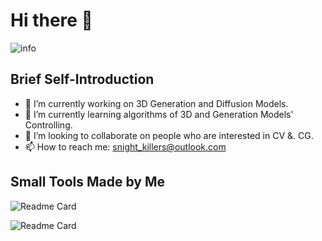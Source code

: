 # Hi there 👋

![info](https://github-readme-stats.vercel.app/api?username=night-killer&show_icons=true&count_private=true&hide=prs&theme=default_repocard)

## Brief Self-Introduction

- 🔭 I’m currently working on 3D Generation and Diffusion Models.
- 🌱 I’m currently learning algorithms of 3D and Generation Models' Controlling.
- 👯 I’m looking to collaborate on people who are interested in CV &. CG.
- 📫 How to reach me: snight_killers@outlook.com

## Small Tools Made by Me

![Readme Card](https://github-readme-stats.vercel.app/api/pin/?username=night-killer&repo=pyAzureSpeech)

![Readme Card](https://github-readme-stats.vercel.app/api/pin/?username=night-killer&repo=HMM_pinyin)

<!--
**night-killer/night-killer** is a ✨ _special_ ✨ repository because its `README.md` (this file) appears on your GitHub profile.
Here are some ideas to get you started:
- 🔭 I’m currently working ...
- 🌱 I’m currently learning ...
- 👯 I’m looking to collaborate on ...
- 🤔 I’m looking for help with ...
- 💬 Ask me about ...
- 📫 How to reach me: ...
- 😄 Pronouns: ...
- ⚡ Fun fact: ...
-->
